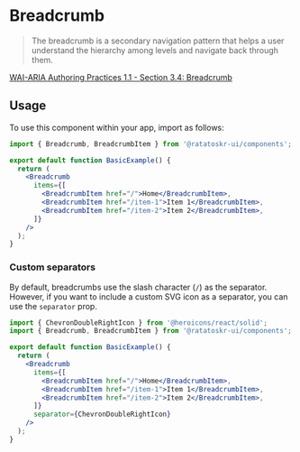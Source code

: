 # Breadcrumb

> The breadcrumb is a secondary navigation pattern that helps a user understand the hierarchy among levels and navigate back through them.

[WAI-ARIA Authoring Practices 1.1 - Section 3.4: Breadcrumb](https://www.w3.org/TR/wai-aria-practices-1.1/#breadcrumb)

## Usage

To use this component within your app, import as follows:

```jsx
import { Breadcrumb, BreadcrumbItem } from '@ratatoskr-ui/components';

export default function BasicExample() {
  return (
    <Breadcrumb
      items={[
        <BreadcrumbItem href="/">Home</BreadcrumbItem>,
        <BreadcrumbItem href="/item-1">Item 1</BreadcrumbItem>,
        <BreadcrumbItem href="/item-2">Item 2</BreadcrumbItem>,
      ]}
    />
  );
}
```

### Custom separators

By default, breadcrumbs use the slash character (`/`) as the separator. However, if you want to include a custom SVG icon as a separator, you can use the `separator` prop.

```jsx
import { ChevronDoubleRightIcon } from '@heroicons/react/solid';
import { Breadcrumb, BreadcrumbItem } from '@ratatoskr-ui/components';

export default function BasicExample() {
  return (
    <Breadcrumb
      items={[
        <BreadcrumbItem href="/">Home</BreadcrumbItem>,
        <BreadcrumbItem href="/item-1">Item 1</BreadcrumbItem>,
        <BreadcrumbItem href="/item-2">Item 2</BreadcrumbItem>,
      ]}
      separator={ChevronDoubleRightIcon}
    />
  );
}
```
